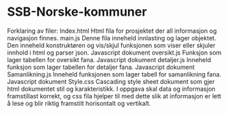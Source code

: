 # SSB-Norske-kommuner
Forklaring av filer:
Index.html
Html fila for prosjektet der all informasjon og navigasjon finnes.
main.js
Denne fila inneheld innlasting og lager objektet. Den inneheld konstruktøren og vis/skjul
funksjonen som viser eller skjuler innhold i html og parser json. Javascript dokument
oversikt.js
Funksjon som lager tabellen for oversikt fana. Javascript dokument
detaljer.js
Inneheld funksjon som lager tabellen for detaljer fana. Javascript dokument
Samanlikning.js
Inneheld funksjonen som lager tabell for samanlikning fana. Javascript dokument
Style.css
Cascading style sheet dokument som gjer html dokumentet stil og karakteristikk. I
oppgava skal data og informasjon framstillast korrekt, og css fila hjelper til med dette slik
at informasjon er lett å lese og blir riktig framstilt horisontalt og vertikalt. 

